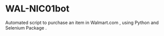 # WAL-NIC01bot
Automated script to purchase an item in Walmart.com , using Python and Selenium Package .
